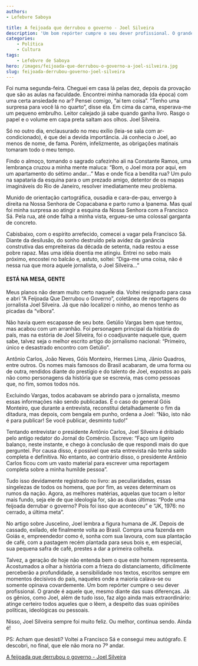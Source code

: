 ```yaml
---
authors:
- Lefebvre Saboya

title: A feijoada que derrubou o governo - Joel Silveira
description: 'Um bom repórter cumpre o seu dever profissional. O grande é aquele que, mesmo diante das suas diferenças. Já os gênios, como Joel, além de tudo isso, faz algo ainda mais extraordinário'
categories:
    - Política
    - Cultura
tags:
    - Lefebvre de Saboya
hero: /images/feijoada-que-derrubou-o-governo-a-joel-silveira.jpg
slug: feijoada-derrubou-governo-joel-silveira
---
```


Foi numa segunda-feira. Cheguei em casa lá pelas dez, depois da provação que são as aulas na faculdade. Encontrei minha namorada (da época) com uma certa ansiedade no ar? Pensei comigo, “aí tem coisa”. “Tenho uma surpresa para você lá no quarto”, disse ela. Em cima da cama, esperava-me um pequeno embrulho. Leitor calejado já sabe quando ganha livro. Rasgo o papel e o volume em capa preta saltam aos olhos. Joel Silveira.  

Só no outro dia, enclausurado no meu exílio (leia-se sala com ar-condicionado), é que dei a devida importância. Já conhecia o Joel, ao menos de nome, de fama. Porém, infelizmente, as obrigações matinais tomaram todo o meu tempo.  

Findo o almoço, tomando o sagrado cafezinho ali na Constante Ramos, uma lembrança cruzou a minha mente maluca: “Bom, o Joel mora por aqui, em um apartamento do sétimo andar...” Mas e onde fica a bendita rua? Um pulo na sapataria da esquina para o um prezado amigo, detentor de os mapas imagináveis do Rio de Janeiro, resolver imediatamente meu problema.  

Munido de orientação cartográfica, ousadia e cara-de-pau, envergo à direita na Nossa Senhora de Copacabana e parto rumo a Ipanema. Mas qual foi minha surpresa ao atingir a esquina da Nossa Senhora com a Francisco Sá. Pela rua, até onde falha a minha vista, ergueu-se uma colossal garganta de concreto.  

Cabisbaixo, com o espírito arrefecido, comecei a vagar pela Francisco Sá. Diante da desilusão, do sonho destruído pela avidez da ganância construtiva das empreiteiras da década de setenta, nada restou a esse pobre rapaz. Mas uma idéia doentia me atingiu. Entrei no sebo mais próximo, encostei no balcão e, astuto, soltei: “Diga-me uma coisa, não é nessa rua que mora aquele jornalista, o Joel Silveira...”  

#### ESTÁ NA MESA, GENTE

Meus planos não deram muito certo naquele dia. Voltei resignado para casa e abri “A Feijoada Que Derrubou o Governo”, coletânea de reportagens do jornalista Joel Silveira. Já que não localizei o ninho, ao menos tenho as picadas da “víbora”.  

Não havia quem escapasse de seu bote. Getúlio Vargas bem que tentou, mas acabou com um arranhão. Foi personagem principal da história do país, mas na estória de Joel Silveira, foi o coadjuvante naquele que, quem sabe, talvez seja o melhor escrito artigo do jornalismo nacional: “Primeiro, único e desastrado encontro com Getúlio”.  

Antônio Carlos, João Neves, Góis Monteiro, Hermes Lima, Jânio Quadros, entre outros. Os nomes mais famosos do Brasil acabaram, de uma forma ou de outra, rendidos diante do prestígio e do talento de Joel, expostos ao país não como personagens da história que se escrevia, mas como pessoas que, no fim, somos todos nós.  

Excluindo Vargas, todos acabavam se abrindo para o jornalista, mesmo essas informações não sendo publicadas. É o caso do general Góis Monteiro, que durante a entrevista, reconstitui detalhadamente o fim da ditadura, mas depois, com bengala em punho, ordena a Joel: “Não, isto não é para publicar! Se você publicar, desminto tudo!”  

Tentando entrevistar o presidente Antônio Carlos, Joel Silveira é driblado pelo antigo redator do Jornal do Comércio. Escreve: “Faço um ligeiro balanço, neste instante, e chego à conclusão de que respondi mais do que perguntei. Por causa disso, é possível que esta entrevista não tenha saído completa e definitiva. No entanto, ao contrário disso, o presidente Antônio Carlos ficou com um vasto material para escrever uma reportagem completa sobre a minha humilde pessoa”.  

Tudo isso devidamente registrado no livro: as peculiaridades, essas singelezas de todos os homens, que por fim, as vezes determinam os rumos da nação. Agora, as melhores matérias, aquelas que tocam o leitor mais fundo, seja ele de que ideologia for, são as duas últimas: “Pode uma feijoada derrubar o governo? Pois foi isso que aconteceu” e “JK, 1976: no cerrado, a última meta”.  

No artigo sobre Juscelino, Joel lembra a figura humana de JK. Depois de cassado, exilado, ele finalmente volta ao Brasil. Compra uma fazenda em Goiás e, empreendedor como é, sonha com sua lavoura, com sua plantação de café, com a pastagem recém plantada para seus bois e, em especial, sua pequena safra de café, prestes a dar a primeira colheita.  

Talvez, a geração de hoje não entenda bem o que este homem representa. Acostumados a olhar a história com a frieza do distanciamento, dificilmente perceberão a profundidade, a sensibilidade nos textos, escritos sempre em momentos decisivos do país, naqueles onde a maioria calava-se ou somente opinava covardemente. Um bom repórter cumpre o seu dever profissional. O grande é aquele que, mesmo diante das suas diferenças. Já os gênios, como Joel, além de tudo isso, faz algo ainda mais extraordinário: atinge certeiro todos aqueles que o lêem, a despeito das suas opiniões políticas, ideológicas ou pessoais.  

Nisso, Joel Silveira sempre foi muito feliz. Ou melhor, continua sendo. Ainda é!  

PS: Acham que desisti? Voltei a Francisco Sá e consegui meu autógrafo. E descobri, no final, que ele não mora no 7º andar.  

[A feijoada que derrubou o governo - Joel Silveira](https://amzn.to/2waDZZ4)
